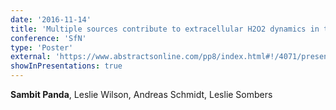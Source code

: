 ```yaml
---
date: '2016-11-14'
title: 'Multiple sources contribute to extracellular H2O2 dynamics in the striatum'
conference: 'SfN'
type: 'Poster'
external: 'https://www.abstractsonline.com/pp8/index.html#!/4071/presentation/22335'
showInPresentations: true
---
```


**Sambit Panda**, Leslie Wilson, Andreas Schmidt, Leslie Sombers
